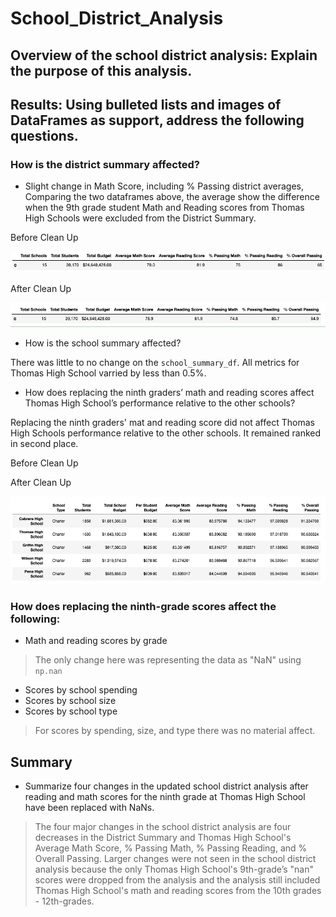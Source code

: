 # School_District_Analysis

## Overview of the school district analysis: Explain the purpose of this analysis.

## Results: Using bulleted lists and images of DataFrames as support, address the following questions.

### How is the district summary affected?
- Slight change in Math Score, including % Passing district averages, Comparing the two dataframes above, the average show the difference when the 9th grade student Math and Reading scores from Thomas High Schools were excluded from the District Summary.

Before Clean Up

![Before_CleanUp](https://github.com/vvinci21/School_District_Analysis/blob/43f0b3af1c34242892284612ed9086fa85534b45/Resources/ds_beforeclean%202.png)


After Clean Up

![After_CleanUp](https://github.com/vvinci21/School_District_Analysis/blob/35612904d0fc32eab2dceaf7197ed0ec7a2c4374/Resources/ds_aftercleanup%202.png)

- How is the school summary affected?

There was little to no change on the `school_summary_df`. All metrics for Thomas High School varried by less than 0.5%.

- How does replacing the ninth graders’ math and reading scores affect Thomas High School’s performance relative to the other schools?

Replacing the ninth graders' mat and reading score did not affect Thomas High Schools performance relative to the other schools. It remained ranked in second place.

Before Clean Up



After Clean Up

![Top_Schools](https://github.com/vvinci21/School_District_Analysis/blob/e00bf400961f85ece7aa277e598931eef788468d/Resources/Clean_topschool%202.png)

### How does replacing the ninth-grade scores affect the following:
- Math and reading scores by grade
> The only change here was representing the data as "NaN" using `np.nan` 

- Scores by school spending
- Scores by school size
- Scores by school type
> For scores by spending, size, and type there was no material affect. 

## Summary
- Summarize four changes in the updated school district analysis after reading and math scores for the ninth grade at Thomas High School have been replaced with NaNs.
> The four major changes in the school district analysis are four decreases in the District Summary and Thomas High School's Average Math Score, % Passing Math, % Passing Reading, and % Overall Passing. Larger changes were not seen in the school district analysis because the only Thomas High School's 9th-grade’s "nan" scores were dropped from the analysis and the analysis still included Thomas High School's math and reading scores from the 10th grades - 12th-grades.
